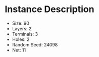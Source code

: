 # Instance Description

* Size: 90
* Layers: 2
* Terminals: 3
* Holes: 2
* Random Seed: 24098
* Net: 11
